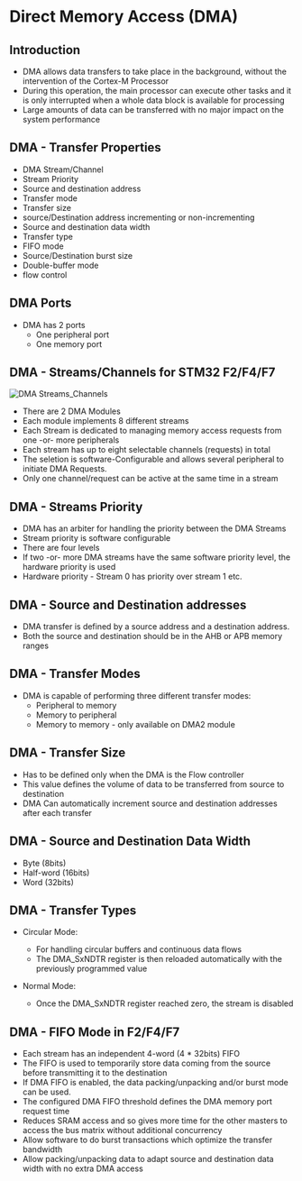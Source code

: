# Direct Memory Access (DMA)

## Introduction

- DMA allows data transfers to take place in the background, without the intervention of the Cortex-M Processor
- During this operation, the main processor can execute other tasks and it is only interrupted when a whole data block is available for processing
- Large amounts of data can be transferred with no major impact on the system performance

## DMA - Transfer Properties
- DMA Stream/Channel
- Stream Priority
- Source and destination address
- Transfer mode
- Transfer size
- source/Destination address incrementing or non-incrementing
- Source and destination data width
- Transfer type
- FIFO mode
- Source/Destination burst size
- Double-buffer mode
- flow control

## DMA Ports
- DMA has 2 ports
  - One peripheral port
  - One memory port

## DMA - Streams/Channels for STM32 F2/F4/F7

![DMA Streams_Channels](https://user-images.githubusercontent.com/84496147/152940191-6104f7bb-ba0d-4a4a-86ac-8519464126f2.PNG)

- There are 2 DMA Modules
- Each module implements 8 different streams
- Each Stream is dedicated to managing memory access requests from one -or- more peripherals
- Each stream has up to eight selectable channels (requests) in total 
- The seletion is software-Configurable and allows several peripheral to initiate DMA Requests.
- Only one channel/request can be active at the same time in a stream

## DMA - Streams Priority

- DMA has an arbiter for handling the priority between the DMA Streams
- Stream priority is software configurable
- There are four levels
- If two -or- more DMA streams have the same software priority level, the hardware priority is used
- Hardware priority - Stream 0 has priority over stream 1 etc.

## DMA - Source and Destination addresses
- DMA transfer is defined by a source address and a destination address.
- Both the source and destination should be in the AHB or APB memory ranges

## DMA - Transfer Modes
- DMA is capable of performing three different transfer modes:
  - Peripheral to memory
  - Memory to peripheral
  - Memory to memory - only available on DMA2 module

## DMA - Transfer Size
- Has to be defined only when the DMA is the Flow controller
- This value defines the volume of data to be transferred from source to destination
- DMA Can automatically increment source and destination addresses after each transfer

## DMA - Source and Destination Data Width
- Byte (8bits)
- Half-word  (16bits)
- Word (32bits)

## DMA - Transfer Types

- Circular Mode:
  - For handling circular buffers and continuous data flows
  - The DMA_SxNDTR register is then reloaded automatically with the previously programmed value

- Normal Mode:
  - Once the DMA_SxNDTR register reached zero, the stream is disabled


## DMA - FIFO Mode in F2/F4/F7

- Each stream has an independent 4-word (4 * 32bits) FIFO
- The FIFO is used to temporarily store data coming from the source before transmitting it to the destination
- If DMA FIFO is enabled, the data packing/unpacking and/or burst mode can be used.
- The configured DMA FIFO threshold defines the DMA memory port request time
- Reduces SRAM access and so gives more time for the other masters to access the bus matrix without additional concurrency
- Allow software to do burst transactions which optimize the transfer bandwidth
- Allow packing/unpacking data to adapt source and destination data width with no extra DMA access


